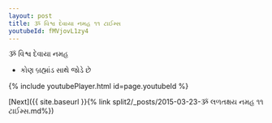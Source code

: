 ```yaml
---
layout: post
title: ૐ વિશ્વ દેવાયા નમહ ૧૧ ટાઈમ્સ
youtubeId: fMVjovL1zy4
---
```

 
 
 ૐ વિશ્વ દેવાયા નમહ  
 
 -  કોણ બ્રહ્માંડ સાથે જોડે છે 
 
  
 
  
 
 
 
 
 
 


{% include youtubePlayer.html id=page.youtubeId %}
 
[Next]({{ site.baseurl }}{% link  split2/_posts/2015-03-23-ૐ લળતક્ષય નમહ ૧૧ ટાઈમ્સ.md%})
 
